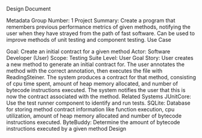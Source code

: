 Design Document

Metadata
Group Number: 1
Project Summary: Create a program that remembers previous performance metrics of given methods, notifying the user when they have strayed from the path of fast software. Can be used to improve methods of unit testing and component testing.
Use Case

Goal: Create an initial contract for a given method
Actor: Software Developer (User)
Scope: Testing Suite 
Level: User Goal
Story: User creates a new method to generate an initial contract for. The user annotates the method with the correct annotation, then executes the file with ReadingSteiner. The system produces a contract for that method, consisting of cpu time spent, amount of heap memory allocated, and number of bytecode instructions executed. The system notifies the user that this is now the contract associated with the method. 
Related Systems
JUnitCore: Use the test runner component to identify and run tests.
SQLite: Database for storing method contract information like function execution, cpu utilization, amount of heap memory allocated and number of bytecode instructions executed.
ByteBuddy: Determine the amount of bytecode instructions executed by a given method
Design 


